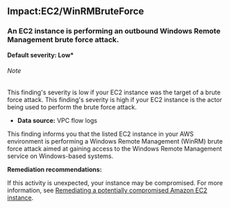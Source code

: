 Impact:EC2/WinRMBruteForce
--------------------------


### An EC2 instance is performing an outbound Windows Remote Management brute force attack.


**Default severity: Low\***


###### Note

This finding's severity is low if your EC2 instance was the target of a brute force attack. This finding's severity is high if your EC2 instance is the actor being used to perform the brute force attack.


 * **Data source:** VPC flow logs

This finding informs you that the listed EC2 instance in your AWS environment is performing a Windows Remote Management (WinRM) brute force attack aimed at gaining access to the Windows Remote Management service on Windows-based systems.


**Remediation recommendations:**


If this activity is unexpected, your instance may be compromised. For more information, see [Remediating a potentially compromised Amazon EC2 instance](https://docs.aws.amazon.com/guardduty/latest/ug/compromised-ec2.html).

